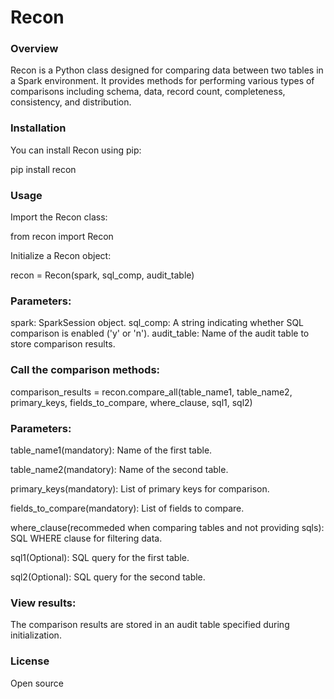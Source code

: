 # Recon

### Overview

Recon is a Python class designed for comparing data between two tables in a Spark environment. It provides methods for performing various types of comparisons including schema, data, record count, completeness, consistency, and distribution.

### Installation

You can install Recon using pip:

pip install recon

### Usage

Import the Recon class:

from recon import Recon

Initialize a Recon object:


recon = Recon(spark, sql_comp, audit_table)

### Parameters:

spark: SparkSession object.
sql_comp: A string indicating whether SQL comparison is enabled ('y' or 'n').
audit_table: Name of the audit table to store comparison results.

### Call the comparison methods:


comparison_results = recon.compare_all(table_name1, table_name2, primary_keys, fields_to_compare, where_clause, sql1, sql2)

### Parameters:

table_name1(mandatory): Name of the first table.

table_name2(mandatory): Name of the second table.

primary_keys(mandatory): List of primary keys for comparison.

fields_to_compare(mandatory): List of fields to compare.

where_clause(recommeded when comparing tables and not providing sqls): SQL WHERE clause for filtering data.

sql1(Optional): SQL query for the first table.

sql2(Optional): SQL query for the second table.

### View results:

The comparison results are stored in an audit table specified during initialization.


### License
Open source


